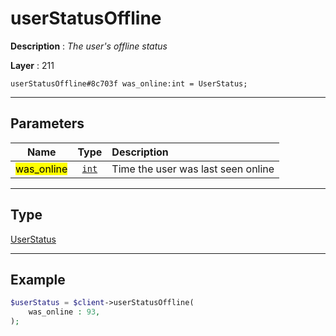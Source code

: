 # userStatusOffline

**Description** : *The user's offline status*

**Layer** : 211

```tl
userStatusOffline#8c703f was_online:int = UserStatus;
```

---

## Parameters

| Name | Type | Description |
| :---: | :---: | :--- |
| <mark>was_online</mark> | [`int`](type/int) | Time the user was last seen online |

---

## Type

[UserStatus](type/UserStatus)

---

## Example

```php
$userStatus = $client->userStatusOffline(
	was_online : 93,
);
```